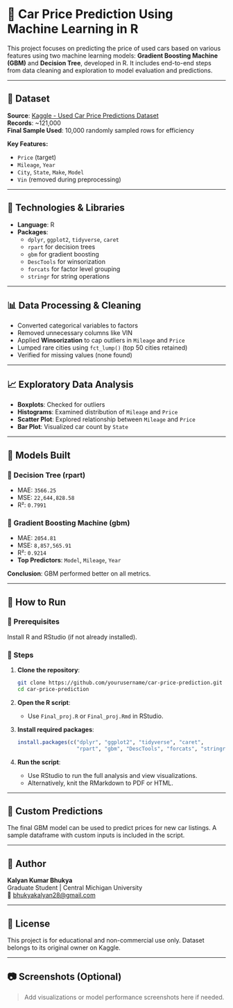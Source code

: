 # 🚗 Car Price Prediction Using Machine Learning in R

This project focuses on predicting the price of used cars based on various features using two machine learning models: **Gradient Boosting Machine (GBM)** and **Decision Tree**, developed in R. It includes end-to-end steps from data cleaning and exploration to model evaluation and predictions.

---

## 📁 Dataset

**Source**: [Kaggle - Used Car Price Predictions Dataset](https://www.kaggle.com/datasets/harikrishnareddyb/used-car-price-predictions)  
**Records**: ~121,000  
**Final Sample Used**: 10,000 randomly sampled rows for efficiency

**Key Features:**
- `Price` (target)
- `Mileage`, `Year`
- `City`, `State`, `Make`, `Model`
- `Vin` (removed during preprocessing)

---

## 🔧 Technologies & Libraries

- **Language**: R
- **Packages**:
  - `dplyr`, `ggplot2`, `tidyverse`, `caret`
  - `rpart` for decision trees
  - `gbm` for gradient boosting
  - `DescTools` for winsorization
  - `forcats` for factor level grouping
  - `stringr` for string operations

---

## 📊 Data Processing & Cleaning

- Converted categorical variables to factors
- Removed unnecessary columns like VIN
- Applied **Winsorization** to cap outliers in `Mileage` and `Price`
- Lumped rare cities using `fct_lump()` (top 50 cities retained)
- Verified for missing values (none found)

---

## 📈 Exploratory Data Analysis

- **Boxplots**: Checked for outliers
- **Histograms**: Examined distribution of `Mileage` and `Price`
- **Scatter Plot**: Explored relationship between `Mileage` and `Price`
- **Bar Plot**: Visualized car count by `State`

---

## 🤖 Models Built

### 🔹 Decision Tree (rpart)
- MAE: `3566.25`
- MSE: `22,644,828.58`
- R²: `0.7991`

### 🔹 Gradient Boosting Machine (gbm)
- MAE: `2054.81`
- MSE: `8,857,565.91`
- R²: `0.9214`
- **Top Predictors**: `Model`, `Mileage`, `Year`

**Conclusion**: GBM performed better on all metrics.

---

## 📌 How to Run

### 🔹 Prerequisites

Install R and RStudio (if not already installed).

### 🔹 Steps

1. **Clone the repository**:
    ```bash
    git clone https://github.com/yourusername/car-price-prediction.git
    cd car-price-prediction
    ```

2. **Open the R script**:
    - Use `Final_proj.R` or `Final_proj.Rmd` in RStudio.

3. **Install required packages**:
    ```r
    install.packages(c("dplyr", "ggplot2", "tidyverse", "caret", 
                       "rpart", "gbm", "DescTools", "forcats", "stringr"))
    ```

4. **Run the script**:
    - Use RStudio to run the full analysis and view visualizations.
    - Alternatively, knit the RMarkdown to PDF or HTML.

---

## 🎯 Custom Predictions

The final GBM model can be used to predict prices for new car listings. A sample dataframe with custom inputs is included in the script.

---

## 👤 Author

**Kalyan Kumar Bhukya**  
Graduate Student | Central Michigan University  
📧 bhukyakalyan28@gmail.com

---

## 📝 License

This project is for educational and non-commercial use only. Dataset belongs to its original owner on Kaggle.

---

## 📷 Screenshots (Optional)

> Add visualizations or model performance screenshots here if needed.
